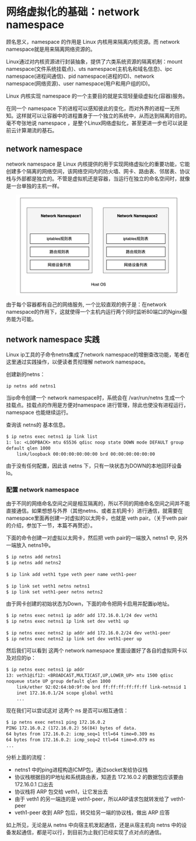 # 网络虚拟化的基础：network namespace

顾名思义，namespace 的作用是 Linux 内核用来隔离内核资源。而 network namespace就是用来隔离网络资源的。

Linux通过对内核资源进行封装抽象，提供了六类系统资源的隔离机制：mount namespace(文件系统挂载点)、uts namespace(主机名和域名信息)、ipc namespace(进程间通信)、pid namespace(进程的ID)、network namespace(网络资源)、user namespace(用户和用户组的ID)。

Linux 内核实现 namespace 的一个主要目的就是实现轻量级虚拟化(容器)服务。

在同一个 namespace 下的进程可以感知彼此的变化，而对外界的进程一无所知。这样就可以让容器中的进程置身于一个独立的系统中，从而达到隔离的目的。毫不夸张地说 namespace ，是整个Linux网络虚拟化，甚至更进一步也可以说是前云计算潮流的基石。


## network namespace 

network namespace 是 Linux 内核提供的用于实现网络虚拟化的重要功能，它能创建多个隔离的网络空间，该网络空间内的防火墙、网卡、路由表、邻居表、协议栈与外部都是独立的。不管是虚拟机还是容器，当运行在独立的命名空间时，就像是一台单独的主机一样。


<div  align="center">
	<img src="../assets/net-namespace.png" width = "450"  align=center />
</div>

由于每个容器都有自己的网络服务, 一个比较直观的例子是：在network namespace的作用下，这就使得一个主机内运行两个同时监听80端口的Nginx服务能为可能。

## network namespace 实践

Linux ip工具的子命令netns集成了network namespace的增删查改功能，笔者在这里通过实践操作，以便读者贯彻理解 network namespace。

创建新的netns：

```
ip netns add netns1
```

当ip命令创建一个 network namespace时，系统会在 /var/run/netns 生成一个挂载点。挂载点的作用是方便对namespace 进行管理，除此也使没有进程运行，namespace 也能继续运行。


查询该 netns的 基本信息。
```
$ ip netns exec netns1 ip link list
1: lo: <LOOPBACK> mtu 65536 qdisc noop state DOWN mode DEFAULT group default qlen 1000
    link/loopback 00:00:00:00:00:00 brd 00:00:00:00:00:00
```

由于没有任何配置，因此该 netns 下，只有一块状态为DOWN的本地回环设备lo。

### 配置 network namespace

由于不同的网络命名空间之间是相互隔离的，所以不同的网络命名空间之间并不能直接通信。如果想想与外界（其他netns、或者主机网卡）进行通信，就需要在namespace里面再创建一对虚拟的以太网卡，也就是 veth pair。（关于veth pair的介绍，参加下一节，本篇不再赘述）。

下面的命令创建一对虚拟以太网卡，然后把 veth pair的一端放入 netns1 中, 另外一端放入 netns1中。

```
$ ip netns add netns1
$ ip netns add netns2

$ ip link add veth1 type veth peer name veth1-peer

$ ip link set veth1 netns netns1
$ ip link set veth1-peer netns netns2
```
由于网卡创建的初始状态为Down，下面的命令把网卡启用并配置ip地址。

```
$ ip netns exec netns1 ip addr add 172.16.0.1/24 dev veth1
$ ip netns exec netns1 ip link set dev veth1 up

$ ip netns exec netns2 ip addr add 172.16.0.2/24 dev veth1-peer
$ ip netns exec netns2 ip link set dev veth1-peer up
```

然后我们可以看到 这两个 network namespace 里面设置好了各自的虚拟网卡以及对应的ip：

```
$ ip netns exec netns1 ip addr
13: veth1@if12: <BROADCAST,MULTICAST,UP,LOWER_UP> mtu 1500 qdisc noqueue state UP group default qlen 1000
    link/ether 92:02:64:b0:9f:0e brd ff:ff:ff:ff:ff:ff link-netnsid 1
    inet 172.16.0.1/24 scope global veth1
    ...
```

现在我们可以尝试这对 这两个 ns 是否可以相互通信：

```
$ ip netns exec netns1 ping 172.16.0.2
PING 172.16.0.2 (172.16.0.2) 56(84) bytes of data.
64 bytes from 172.16.0.2: icmp_seq=1 ttl=64 time=0.309 ms
64 bytes from 172.16.0.2: icmp_seq=2 ttl=64 time=0.079 ms
...
```

分析上面的流程：

- netns1 中的ping进程构造ICMP包，通过socket发给协议栈
- 协议栈根据目的IP地址和系统路由表，知道去 172.16.0.2 的数据包应该要由 172.16.0.1 口出去
- 协议栈将 ARP 包交给 veth1，让它发出去
- 由于 veth1 的另一端连的是 veth1-peer，所以ARP请求包就转发给了 veth1-peer
- veth1-peer 收到 ARP 包后，转交给另一端的协议栈，做出 ARP 应答

如上所见，无论是从 netns 中向宿主机发起通信，还是从宿主机向 netns 中的设备发起通信，都是可以行，到目前为止我们已经实现了点对点的通信。
